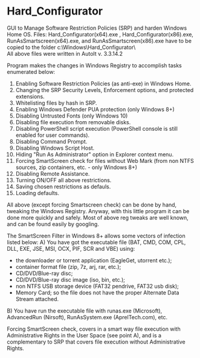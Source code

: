 # Hard_Configurator
GUI to Manage Software Restriction Policies (SRP) and harden Windows Home OS.
Files: Hard_Configurator(x64).exe , Hard_Configurator(x86).exe, RunAsSmartscreen(x64).exe, and  RunAsSmartscreen(x86).exe have to be copied to the folder c:\Windows\Hard_Configurator\  
All above files were written in AutoIt v. 3.3.14.2

Program makes the changes in Windows Registry to accomplish tasks enumerated below:
1. Enabling Software Restriction Policies (as anti-exe) in Windows Home.
2. Changing the SRP Security Levels, Enforcement options, and protected extensions.
3. Whitelisting files by hash in SRP.
4. Enabling Windows Defender PUA protection (only Windows 8+)
5. Disabling Untrusted Fonts (only Windows 10)
6. Disabling file execution from removable disks.
7. Disabling PowerShell script execution (PowerShell console is still enabled for user commands).
8. Disabling Command Prompt.
9. Disabling Windows Script Host.
10. Hiding "Run As Administrator" option in Explorer context menu.
11. Forcing SmartScreen check for files without Web Mark (from non NTFS sources, zip containers, etc. - only Windows 8+)
12. Disabling Remote Assistance.
13. Turning ON/OFF  all above restrictions.
14. Saving chosen restrictions as defauls.
15. Loading defaults.

All above (except forcing Smartscreen check) can be done by hand, tweaking the Windows Registry. Anyway, with this little program it can be done more quickly and safely. Most of above reg tweaks are well known, and can be found easily by googling.

The SmartScreen Filter in Windows 8+ allows some vectors of infection listed below:
A) You have got the executable file (BAT, CMD, COM, CPL, DLL, EXE, JSE, MSI, OCX, PIF, SCR and VBE) using:
* the downloader or torrent application (EagleGet, utorrent etc.);
* container format file (zip, 7z, arj, rar, etc.);
* CD/DVD/Blue-ray disc;
* CD/DVD/Blue-ray disc image (iso, bin, etc.);
* non NTFS USB storage device (FAT32 pendrive, FAT32 usb disk);
* Memory Card;
so the file does not have the proper Alternate Data Stream attached.

B) You have run the executable file with runas.exe (Microsoft), AdvancedRun (Nirsoft), RunAsSystem.exe (AprelTech.com), etc.

Forcing SmartScreen check, covers in a smart way file execution with Administrative Rights in the User Space (see point A), and is a complementary to SRP that covers file execution without Administrative Rights.

